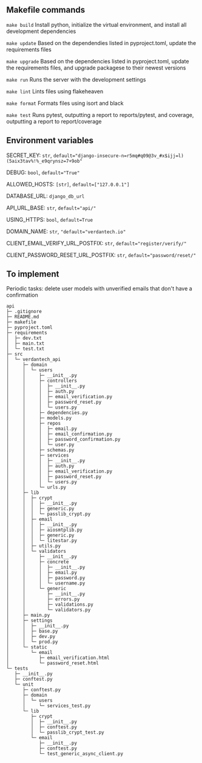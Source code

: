 
## Makefile commands

`make build`
Install python, initialize the virtual environment, and install all development dependencies

`make update`
Based on the dependendies listed in pyproject.toml, update the requirements files

`make upgrade`
Based on the dependencies listed in pyproject.toml, update the requirements files, and upgrade packagese to their newest versions

`make run`
Runs the server with the development settings

`make lint`
Lints files using flakeheaven

`make format`
Formats files using isort and black

`make test`
Runs pytest, outputting a report to reports/pytest, and coverage, outputting a report to report/coverage

## Environment variables

SECRET_KEY: `str`, `default="django-insecure-n=r5mq#q09@3v_#x$ijj=l)(5aix3tav%!%_e9qrynsz=7+9ob"`

DEBUG: `bool`, `default="True"`

ALLOWED_HOSTS: `[str]`, `default=["127.0.0.1"]`

DATABASE_URL: `django_db_url`

API_URL_BASE: `str`, `default="api/"`

USING_HTTPS: `bool`, `default=True`

DOMAIN_NAME: `str`, `"default="verdantech.io"`

CLIENT_EMAIL_VERIFY_URL_POSTFIX: `str`, `default="register/verify/"`

CLIENT_PASSWORD_RESET_URL_POSTFIX: `str`, `default="password/reset/"`

## To implement

Periodic tasks:
delete user models with unverified emails that don't have a confirmation
```
api
├─ .gitignore
├─ README.md
├─ makefile
├─ pyproject.toml
├─ requirements
│  ├─ dev.txt
│  ├─ main.txt
│  └─ test.txt
├─ src
│  └─ verdantech_api
│     ├─ domain
│     │  └─ users
│     │     ├─ __init__.py
│     │     ├─ controllers
│     │     │  ├─ __init__.py
│     │     │  ├─ auth.py
│     │     │  ├─ email_verification.py
│     │     │  ├─ password_reset.py
│     │     │  └─ users.py
│     │     ├─ dependencies.py
│     │     ├─ models.py
│     │     ├─ repos
│     │     │  ├─ email.py
│     │     │  ├─ email_confirmation.py
│     │     │  ├─ password_confirmation.py
│     │     │  └─ user.py
│     │     ├─ schemas.py
│     │     ├─ services
│     │     │  ├─ __init__.py
│     │     │  ├─ auth.py
│     │     │  ├─ email_verification.py
│     │     │  ├─ password_reset.py
│     │     │  └─ users.py
│     │     └─ urls.py
│     ├─ lib
│     │  ├─ crypt
│     │  │  ├─ __init__.py
│     │  │  ├─ generic.py
│     │  │  └─ passlib_crypt.py
│     │  ├─ email
│     │  │  ├─ __init__.py
│     │  │  ├─ aiosmtplib.py
│     │  │  ├─ generic.py
│     │  │  └─ litestar.py
│     │  ├─ utils.py
│     │  └─ validators
│     │     ├─ __init__.py
│     │     ├─ concrete
│     │     │  ├─ __init__.py
│     │     │  ├─ email.py
│     │     │  ├─ password.py
│     │     │  └─ username.py
│     │     └─ generic
│     │        ├─ __init__.py
│     │        ├─ errors.py
│     │        ├─ validations.py
│     │        └─ validators.py
│     ├─ main.py
│     ├─ settings
│     │  ├─ __init__.py
│     │  ├─ base.py
│     │  ├─ dev.py
│     │  └─ prod.py
│     └─ static
│        └─ email
│           ├─ email_verification.html
│           └─ password_reset.html
└─ tests
   ├─ __init__.py
   ├─ conftest.py
   └─ unit
      ├─ conftest.py
      ├─ domain
      │  └─ users
      │     └─ services_test.py
      └─ lib
         ├─ crypt
         │  ├─ __init__.py
         │  ├─ conftest.py
         │  └─ passlib_crypt_test.py
         └─ email
            ├─ __init__.py
            ├─ conftest.py
            └─ test_generic_async_client.py

```